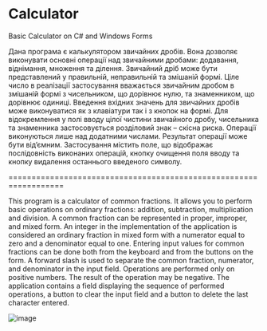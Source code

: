 # Calculator
Basic Calculator on C# and Windows Forms

Дана програма є калькулятором звичайних дробів.
Вона дозволяє виконувати основні операції над звичайними дробами: додавання, віднімання, множення та ділення.
Звичайний дріб може бути представлений у правильній, неправильній та змішаній формі.
Ціле число в реалізації застосування вважається звичайним дробом в змішаній формі з чисельником, що дорівнює нулю, та знаменником, що дорівнює одиниці.
Введення вхідних значень для звичайних дробів може виконуватися як з клавіатури так і з кнопок на формі.
Для відокремлення у полі вводу цілої чистини звичайного дробу, чисельника та знаменника застосовується розділовий знак – скісна риска.
Операції виконуються лише над додатними числами. Результат операції може бути від’ємним.
Застосування містить поле, що відображає послідовність виконаних операцій, кнопку очищення поля вводу та кнопку видалення останнього введеного символу.

==================================================================

This program is a calculator of common fractions.
It allows you to perform basic operations on ordinary fractions: addition, subtraction, multiplication and division.
A common fraction can be represented in proper, improper, and mixed form.
An integer in the implementation of the application is considered an ordinary fraction in mixed form with a numerator equal to zero and a denominator equal to one.
Entering input values for common fractions can be done both from the keyboard and from the buttons on the form.
A forward slash is used to separate the common fraction, numerator, and denominator in the input field.
Operations are performed only on positive numbers. The result of the operation may be negative.
The application contains a field displaying the sequence of performed operations, a button to clear the input field and a button to delete the last character entered.


![image](https://user-images.githubusercontent.com/102413334/227785712-31b266f6-5e2f-45fc-bca0-cec17dda6bea.png)
